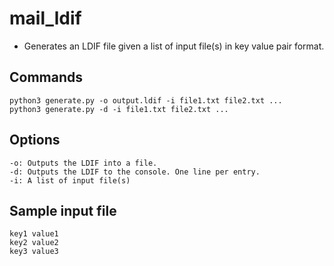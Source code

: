 # mail_ldif
- Generates an LDIF file given a list of input file(s) in key value pair format. 


## Commands 
```
python3 generate.py -o output.ldif -i file1.txt file2.txt ... 
python3 generate.py -d -i file1.txt file2.txt ... 
```

## Options
```
-o: Outputs the LDIF into a file.
-d: Outputs the LDIF to the console. One line per entry.
-i: A list of input file(s)
```
## Sample input file

```
key1 value1
key2 value2
key3 value3
```